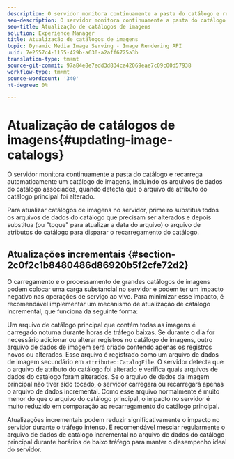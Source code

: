 ```yaml
---
description: O servidor monitora continuamente a pasta do catálogo e recarrega automaticamente um catálogo de imagens, incluindo os arquivos de dados do catálogo associados, quando detecta que o arquivo de atributo do catálogo principal foi alterado.
seo-description: O servidor monitora continuamente a pasta do catálogo e recarrega automaticamente um catálogo de imagens, incluindo os arquivos de dados do catálogo associados, quando detecta que o arquivo de atributo do catálogo principal foi alterado.
seo-title: Atualização de catálogos de imagens
solution: Experience Manager
title: Atualização de catálogos de imagens
topic: Dynamic Media Image Serving - Image Rendering API
uuid: 7e2557c4-1155-429b-a630-a2aff6725a3b
translation-type: tm+mt
source-git-commit: 97a84e8e7edd3d834ca42069eae7c09c00d57938
workflow-type: tm+mt
source-wordcount: '340'
ht-degree: 0%

---
```



# Atualização de catálogos de imagens{#updating-image-catalogs}

O servidor monitora continuamente a pasta do catálogo e recarrega automaticamente um catálogo de imagens, incluindo os arquivos de dados do catálogo associados, quando detecta que o arquivo de atributo do catálogo principal foi alterado.

Para atualizar catálogos de imagens no servidor, primeiro substitua todos os arquivos de dados do catálogo que precisam ser alterados e depois substitua (ou &quot;toque&quot; para atualizar a data do arquivo) o arquivo de atributos do catálogo para disparar o recarregamento do catálogo.

## Atualizações incrementais {#section-2c0f2c1b8480486d86920b5f2cfe72d2}

O carregamento e o processamento de grandes catálogos de imagens podem colocar uma carga substancial no servidor e podem ter um impacto negativo nas operações de serviço ao vivo. Para minimizar esse impacto, é recomendável implementar um mecanismo de atualização de catálogo incremental, que funciona da seguinte forma:

Um arquivo de catálogo principal que contém todas as imagens é carregado noturna durante horas de tráfego baixas. Se durante o dia for necessário adicionar ou alterar registros no catálogo de imagens, outro arquivo de dados de imagem será criado contendo apenas os registros novos ou alterados. Esse arquivo é registrado como um arquivo de dados de imagem secundário em `attribute::CatalogFile`. O servidor detecta que o arquivo de atributo do catálogo foi alterado e verifica quais arquivos de dados do catálogo foram alterados. Se o arquivo de dados da imagem principal não tiver sido tocado, o servidor carregará ou recarregará apenas o arquivo de dados incremental. Como esse arquivo normalmente é muito menor do que o arquivo do catálogo principal, o impacto no servidor é muito reduzido em comparação ao recarregamento do catálogo principal.

Atualizações incrementais podem reduzir significativamente o impacto no servidor durante o tráfego intenso. É recomendável mesclar regularmente o arquivo de dados de catálogo incremental no arquivo de dados do catálogo principal durante horários de baixo tráfego para manter o desempenho ideal do servidor.
